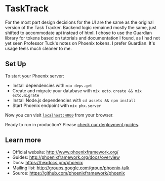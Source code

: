 # TaskTrack
For the most part design decisions for the UI are the same as the original version of the Task Tracker. Backend logic remained mostly the same, just shifted to accommodate api instead of html. I chose to use the Guardian library for tokens based on tutorials and documentation I found, as I had not yet seen Professor Tuck's notes on Phoenix tokens. I prefer Guardian. It's usage feels much cleaner to me.

## Set Up

To start your Phoenix server:

  * Install dependencies with `mix deps.get`
  * Create and migrate your database with `mix ecto.create && mix ecto.migrate`
  * Install Node.js dependencies with `cd assets && npm install`
  * Start Phoenix endpoint with `mix phx.server`

Now you can visit [`localhost:4000`](http://localhost:4000) from your browser.

Ready to run in production? Please [check our deployment guides](http://www.phoenixframework.org/docs/deployment).

## Learn more

  * Official website: http://www.phoenixframework.org/
  * Guides: http://phoenixframework.org/docs/overview
  * Docs: https://hexdocs.pm/phoenix
  * Mailing list: http://groups.google.com/group/phoenix-talk
  * Source: https://github.com/phoenixframework/phoenix
